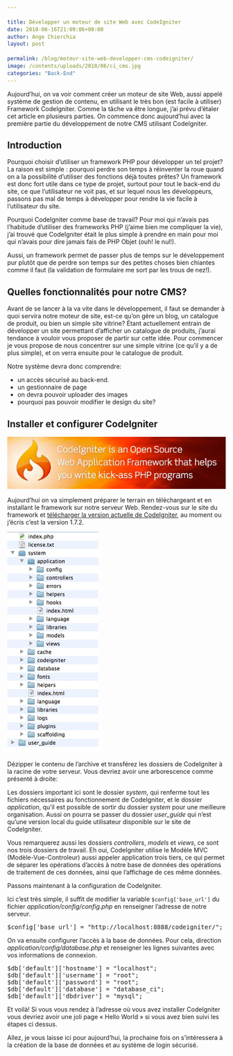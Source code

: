```yaml
---

title: Développer un moteur de site Web avec CodeIgniter
date: 2010-06-16T21:09:06+00:00
author: Ange Chierchia
layout: post

permalink: /blog/moteur-site-web-developper-cms-codeigniter/
image: /contents/uploads/2010/06/ci_cms.jpg
categories: "Back-End"
---
```

Aujourd&rsquo;hui, on va voir comment créer un moteur de site Web, aussi appelé système de gestion de contenu, en utilisant le très bon (est facile à utiliser) Framework CodeIgniter. Comme la tâche va être longue, j&rsquo;ai prévu d&rsquo;étaler cet article en plusieurs parties. On commence donc aujourd&rsquo;hui avec la première partie du développement de notre CMS utilisant CodeIgniter.<!--more-->

## Introduction

Pourquoi choisir d&rsquo;utiliser un framework PHP pour développer un tel projet? La raison est simple : pourquoi perdre son temps à réinventer la roue quand on a la possibilité d&rsquo;utiliser des fonctions déjà toutes prêtes? Un framework est donc fort utile dans ce type de projet, surtout pour tout le back-end du site, ce que l&rsquo;utilisateur ne voit pas, et sur lequel nous les développeurs, passons pas mal de temps à développer pour rendre la vie facile à l&rsquo;utilisateur du site.

Pourquoi CodeIgniter comme base de travail? Pour moi qui n&rsquo;avais pas l&rsquo;habitude d&rsquo;utiliser des frameworks PHP (j&rsquo;aime bien me compliquer la vie), j&rsquo;ai trouvé que CodeIgniter était le plus simple à prendre en main pour moi qui n&rsquo;avais pour dire jamais fais de PHP Objet (ouh! le nul!).

Aussi, un framework permet de passer plus de temps sur le développement pur plutôt que de perdre son temps sur des petites choses bien chiantes comme il faut (la validation de formulaire me sort par les trous de nez!).

## Quelles fonctionnalités pour notre CMS?

Avant de se lancer à la va vite dans le développement, il faut se demander à quoi servira notre moteur de site, est-ce qu&rsquo;on gère un blog, un catalogue de produit, ou bien un simple site vitrine? Étant actuellement entrain de développer un site permettant d&rsquo;afficher un catalogue de produits, j&rsquo;aurai tendance à vouloir vous proposer de partir sur cette idée. Pour commencer je vous propose de nous concentrer sur une simple vitrine (ce qu&rsquo;il y a de plus simple), et on verra ensuite pour le catalogue de produit.

Notre système devra donc comprendre:

  * un accès sécurisé au back-end.
  * un gestionnaire de page
  * on devra pouvoir uploader des images
  * pourquoi pas pouvoir modifier le design du site?

## Installer et configurer CodeIgniter

<img class="aligncenter size-full wp-image-881" title="download_ci" src="/contents/uploads/2010/06/download_ci.jpg?fit=603%2C143" alt="" data-recalc-dims="1" />

Aujourd&rsquo;hui on va simplement préparer le terrain en téléchargeant et en installant le framework sur notre serveur Web. Rendez-vous sur le site du framework et <a title="Télécharger CodeIgniter" href="http://codeigniter.com/downloads/" target="_blank">télécharger la version actuelle de CodeIgniter</a>, au moment ou j&rsquo;écris c&rsquo;est la version 1.7.2.

<img class="size-full wp-image-885 alignright" title="screenshot 2010-06-1620.33.20" src="/contents/uploads/2010/06/screenshot-2010-06-1620.33.20.jpg?fit=210%2C509" alt="" data-recalc-dims="1" />

Dézipper le contenu de l&rsquo;archive et transférez les dossiers de CodeIgniter à la racine de votre serveur. Vous devriez avoir une arborescence comme présenté à droite:

Les dossiers important ici sont le dossier _system_, qui renferme tout les fichiers nécessaires au fonctionnement de CodeIgniter, et le dossier _application_, qu&rsquo;il est possible de sortir du dossier _system_ pour une meilleure organisation. Aussi on pourra se passer du dossier _user_guide_ qui n&rsquo;est qu&rsquo;une version local du guide utilisateur disponible sur le site de CodeIgniter.

Vous remarquerez aussi les dossiers _controllers_, _models_ et _views_, ce sont nos trois dossiers de travail. Eh oui, CodeIgniter utilise le Modèle MVC (Modèle-Vue-Controleur) aussi appeler application trois tiers, ce qui permet de séparer les opérations d&rsquo;accès à notre base de données des opérations de traitement de ces données, ainsi que l&rsquo;affichage de ces même données.

Passons maintenant à la configuration de CodeIgniter.

Ici c&rsquo;est très simple, il suffit de modifier la variable `$config['base_url']` du fichier _application/config/config.php_ en renseigner l&rsquo;adresse de notre serveur.

<pre class="brush:php">$config['base_url'] = "http://localhost:8888/codeigniter/";</pre>

On va ensuite configurer l&rsquo;accès à la base de données. Pour cela, direction _application/config/database.php_ et renseigner les lignes suivantes avec vos informations de connexion.

<pre class="brush:php">$db['default']['hostname'] = "localhost";
$db['default']['username'] = "root";
$db['default']['password'] = "root";
$db['default']['database'] = "database_ci";
$db['default']['dbdriver'] = "mysql";</pre>

Et voilà! Si vous vous rendez à l&rsquo;adresse où vous avez installer CodeIgniter vous devriez avoir une joli page &laquo;&nbsp;Hello World&nbsp;&raquo; si vous avez bien suivi les étapes ci dessus.

Allez, je vous laisse ici pour aujourd&rsquo;hui, la prochaine fois on s&rsquo;intéressera à la création de la base de données et au système de login sécurisé.